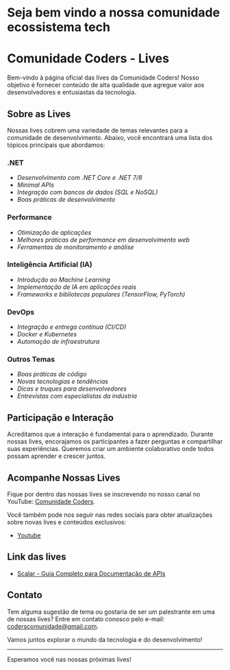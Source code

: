 # Seja bem vindo a nossa comunidade ecossistema tech

# Comunidade Coders - Lives

Bem-vindo à página oficial das lives da Comunidade Coders! Nosso objetivo é fornecer conteúdo de alta qualidade que agregue valor aos desenvolvedores e entusiastas da tecnologia. 

## Sobre as Lives

Nossas lives cobrem uma variedade de temas relevantes para a comunidade de desenvolvimento. Abaixo, você encontrará uma lista dos tópicos principais que abordamos:

### .NET
- *Desenvolvimento com .NET Core e .NET 7/8*
- *Minimal APIs*
- *Integração com bancos de dados (SQL e NoSQL)*
- *Boas práticas de desenvolvimento*

### Performance
- *Otimização de aplicações*
- *Melhores práticas de performance em desenvolvimento web*
- *Ferramentas de monitoramento e análise*

### Inteligência Artificial (IA)
- *Introdução ao Machine Learning*
- *Implementação de IA em aplicações reais*
- *Frameworks e bibliotecas populares (TensorFlow, PyTorch)*

### DevOps
- *Integração e entrega contínua (CI/CD)*
- *Docker e Kubernetes*
- *Automação de infraestrutura*

### Outros Temas
- *Boas práticas de código*
- *Novas tecnologias e tendências*
- *Dicas e truques para desenvolvedores*
- *Entrevistas com especialistas da indústria*

## Participação e Interação

Acreditamos que a interação é fundamental para o aprendizado. Durante nossas lives, encorajamos os participantes a fazer perguntas e compartilhar suas experiências. Queremos criar um ambiente colaborativo onde todos possam aprender e crescer juntos.

## Acompanhe Nossas Lives

Fique por dentro das nossas lives se inscrevendo no nosso canal no YouTube: [Comunidade Coders](https://www.youtube.com/@ComunidadeCoders).

Você também pode nos seguir nas redes sociais para obter atualizações sobre novas lives e conteúdos exclusivos:

- [Youtube](https://www.youtube.com/@ComunidadeCoders)

## Link das lives

- [Scalar - Guia Completo para Documentação de APIs](https://www.youtube.com/watch?v=36UX6xox8FE)

## Contato

Tem alguma sugestão de tema ou gostaria de ser um palestrante em uma de nossas lives? Entre em contato conosco pelo e-mail: coderscomunidade@gmail.com.

Vamos juntos explorar o mundo da tecnologia e do desenvolvimento!

---

Esperamos você nas nossas próximas lives!



